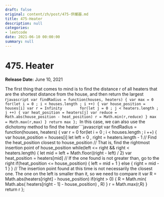 ```yaml
---
draft: false
original: content/zh/post/475-供暖器.md
title: 475-Heater
description: null
categories:
- leetcode
date: 2021-06-10 00:00:00
summary: null
---
```


# 475. Heater

**Release Date:** June 10, 2021

The first thing that comes to mind is to find the distance r of all heaters that are the shortest distance from the house, and then return the largest r```javascript
var findRadius = function(houses, heaters) {
    var max = 0    for(let i = 0 ; i < houses.length ; i ++) {
        var house_position = houses[i]
        var r = Infinity        for(let j = 0 ; j < heaters.length ; j ++) {
            var heat_position = heaters[j]
            var reduce = Math.abs(house_position - heat_position)
            r = Math.min(r,reduce)
        }
        max = Math.max(r,max)
    }
    return max
};
```In this case, we can also use the dichotomy method to find the heater```javascript
var findRadius = function(houses, heaters) {
    var r = 0    for(let i = 0 ; i < houses.length ; i ++) {
        var house_position = houses[i]
        let left = 0 , right = heaters.length - 1        // Find the heat_position closest to house_position // That is, find the rightmost insertion point of house_position while(left <= right && right < heaters.length) {
            let mid = left + Math.floor((right - left) / 2)
            var heat_position = heaters[mid]
            // If the one found is not greater than, go to the right if(heat_position <= house_position) {
                left = mid + 1            } else {
                right = mid - 1            }
        }
        // The insertion point found at this time is not necessarily the closest one. The one on the left is smaller than it, so we need to compare it var R = Math.abs(heaters[right] - house_position)
        if(right > 0) {
            R = Math.min( Math.abs( heaters[right - 1] - house_position) , R)
        }
        r = Math.max(r,R)
    }
    return r
};
```
